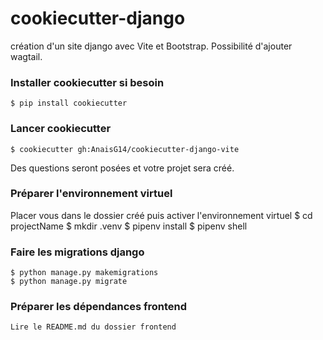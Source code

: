 # cookiecutter-django
création d'un site django avec Vite et Bootstrap. Possibilité d'ajouter wagtail.

### Installer cookiecutter si besoin
    $ pip install cookiecutter

### Lancer cookiecutter
    $ cookiecutter gh:AnaisG14/cookiecutter-django-vite
Des questions seront posées et votre projet sera créé.

### Préparer l'environnement virtuel
Placer vous dans le dossier créé puis activer l'environnement virtuel
    $ cd projectName
    $ mkdir .venv
    $ pipenv install
    $ pipenv shell

### Faire les migrations django
    $ python manage.py makemigrations
    $ python manage.py migrate

### Préparer les dépendances frontend
    Lire le README.md du dossier frontend

